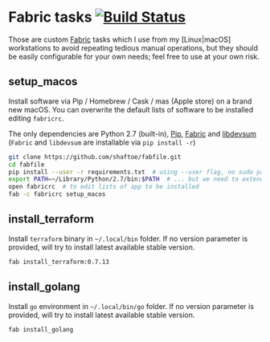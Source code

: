 # Fabric tasks [![Build Status](https://travis-ci.org/shaftoe/fabfile.svg?branch=master)](https://travis-ci.org/shaftoe/fabfile)

Those are custom [Fabric](http://www.fabfile.org/) tasks which I use from my [Linux|macOS] workstations to avoid repeating tedious manual operations, but they should be easily configurable for your own needs; feel free to use at your own risk.

## setup_macos

Install software via Pip / Homebrew / Cask / mas (Apple store) on a brand new macOS. You can overwrite the default lists of software to be installed editing `fabricrc`.

The only dependencies are Python 2.7 (built-in), [Pip](http://stackoverflow.com/questions/17271319/how-to-install-pip-on-mac-os-x), [Fabric](http://www.fabfile.org/) and [libdevsum](https://github.com/shaftoe/libdevsum) (`Fabric` and `libdevsum` are installable via `pip install -r`)

```bash
git clone https://github.com/shaftoe/fabfile.git
cd fabfile
pip install --user -r requirements.txt  # using --user flag, no sudo password is required
export PATH=~/Library/Python/2.7/bin:$PATH  # ... but we need to extend PATH env variable
open fabricrc  # to edit lists of app to be installed
fab -c fabricrc setup_macos
```

## install_terraform

Install `terraform` binary in `~/.local/bin` folder. If no version parameter is provided, will try to install latest available stable version.

```bash
fab install_terraform:0.7.13
```

## install_golang

Install `go` environment in `~/.local/bin/go` folder. If no version parameter is provided, will try to install latest available stable version.

```bash
fab install_golang
```

